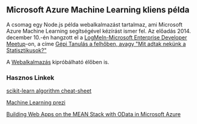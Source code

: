 ## Microsoft Azure Machine Learning kliens példa
A csomag egy Node.js példa webalkalmazást tartalmaz, ami Microsoft Azure Machine Learning segítségével kézírást ismer fel. Az előadás 2014. december 10.-én hangzott el a [LogMeIn-Microsoft Enterprise Developer Meetup](http://www.meetup.com/Enterprise-Developer-Meetup/events/218821916/)-on, a 
címe [Gépi Tanulás a felhőben, avagy "Mit adtak nekünk a Statisztikusok?"](https://sway.com/egma-XKs8dKS9nyj)

A [Webalkalmazás](http://aka.ms/meetupml) kipróbálható élőben is.

### Hasznos Linkek

[scikit-learn algorithm cheat-sheet](http://scikit-learn.org/stable/tutorial/machine_learning_map/)

[Machine Learning prezi](https://prezi.com/06swcwazd0ai/machine-learning/)

[Building Web Apps on the MEAN Stack with OData in Microsoft Azure](http://msdn.microsoft.com/en-us/magazine/dn857363.aspx)


